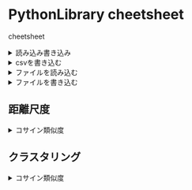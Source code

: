 # PythonLibrary cheetsheet

cheetsheet




<details><summary> 読み込み書き込み </summary>

<details><summary> csv を読み込む </summary>

```
import re 
import csv

with open(csvfile,encoding="UTF-8") as f:
    for line in csv.reader(f):
        x = list(line)
```

</details>
</details>



<details><summary> csvを書き込む </summary>

```
with open(csvfile, 'w') as f:
    writer = csv.writer(f)
    writer.writerow(["year", "80s","90s","00s","10s"])
```

</details>


<details><summary> ファイルを読み込む </summary>

```
with open(file,encoding="UTF-8") as f:
    for line in f:
        x = re.split('[,\n()]',line)
```

</details>


<details><summary> ファイルを書き込む </summary>

```
with open(file, 'w') as f:
    f.write("\n")
```

</details>



## 距離尺度

<details><summary> コサイン類似度 </summary>

```
def cos_sim(v1, v2):
    return np.dot(v1, v2) / (np.linalg.norm(v1) * np.linalg.norm(v2))
```

</details>

## クラスタリング 

<details><summary> コサイン類似度 </summary>

```
from sklearn.manifold import TSNE
TSNE(n_components=2, random_state=0).fit_transform(all_array)
```

</details>

